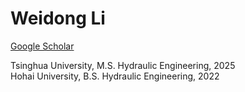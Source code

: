 # Weidong Li

[Google Scholar](https://scholar.google.com/citations?hl=en&user=__SgxEQAAAAJ&view_op=list_works&sortby=pubdate)  
  
Tsinghua University, M.S. Hydraulic Engineering, 2025  
Hohai University, B.S. Hydraulic Engineering, 2022  
